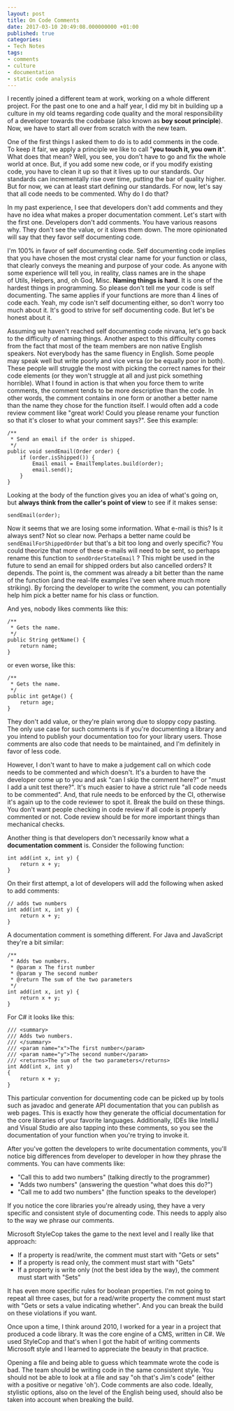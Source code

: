 ```yaml
---
layout: post
title: On Code Comments
date: 2017-03-10 20:49:08.000000000 +01:00
published: true
categories:
- Tech Notes
tags:
- comments
- culture
- documentation
- static code analysis
---
```


I recently joined a different team at work, working on a whole different project. For the past one to one and a half year, I did my bit in building up a culture in my old teams regarding code quality and the moral responsibility of a developer towards the codebase (also known as <strong>boy scout principle</strong>). Now, we have to start all over from scratch with the new team.

<!--more-->

One of the first things I asked them to do is to add comments in the code. To keep it fair, we apply a principle we like to call "<strong>you touch it, you own it</strong>". What does that mean? Well, you see, you don't have to go and fix the whole world at once. But, if you add some new code, or if you modify existing code, you have to clean it up so that it lives up to our standards. Our standards can incrementally rise over time, putting the bar of quality higher. But for now, we can at least start defining our standards. For now, let's say that all code needs to be commented. Why do I do that?

In my past experience, I see that developers don't add comments and they have no idea what makes a proper documentation comment. Let's start with the first one. Developers don't add comments. You have various reasons why. They don't see the value, or it slows them down. The more opinionated will say that they favor self documenting code.

I'm 100% in favor of self documenting code. Self documenting code implies that you have chosen the most crystal clear name for your function or class, that clearly conveys the meaning and purpose of your code. As anyone with some experience will tell you, in reality, class names are in the shape of Utils, Helpers, and, oh God, Misc. <strong>Naming things is hard</strong>. It is one of the hardest things in programming. So please don't tell me your code is self documenting. The same applies if your functions are more than 4 lines of code each. Yeah, my code isn't self documenting either, so don't worry too much about it. It's good to strive for self documenting code. But let's be honest about it.

Assuming we haven't reached self documenting code nirvana, let's go back to the difficulty of naming things. Another aspect to this difficulty comes from the fact that most of the team members are non native English speakers. Not everybody has the same fluency in English. Some people may speak well but write poorly and vice versa (or be equally poor in both). These people will struggle the most with picking the correct names for their code elements (or they won't struggle at all and just pick something horrible). What I found in action is that when you force them to write comments, the comment tends to be more descriptive than the code. In other words, the comment contains in one form or another a better name than the name they chose for the function itself. I would often add a code review comment like "great work! Could you please rename your function so that it's closer to what your comment says?". See this example:

```
/**
 * Send an email if the order is shipped.
 */
public void sendEmail(Order order) {
    if (order.isShipped()) {
        Email email = EmailTemplates.build(order);
        email.send();
    }
}
```

Looking at the body of the function gives you an idea of what's going on, but <strong>always think from the caller's point of view</strong> to see if it makes sense:

```
sendEmail(order);
```

Now it seems that we are losing some information. What e-mail is this? Is it always sent? Not so clear now. Perhaps a better name could be <code>sendEmailForShippedOrder</code> but that's a bit too long and overly specific? You could theorize that more of these e-mails will need to be sent, so perhaps rename this function to <code>sendOrderStateEmail</code> ? This might be used in the future to send an email for shipped orders but also cancelled orders? It depends. The point is, the comment was already a bit better than the name of the function (and the real-life examples I've seen where much more striking). By forcing the developer to write the comment, you can potentially help him pick a better name for his class or function.

And yes, nobody likes comments like this:

```
/**
 * Gets the name.
 */
public String getName() {
    return name;
}
```

or even worse, like this:

```
/**
 * Gets the name.
 */
public int getAge() {
    return age;
}
```

They don't add value, or they're plain wrong due to sloppy copy pasting. The only use case for such comments is if you're documenting a library and you intend to publish your documentation too for your library users. Those comments are also code that needs to be maintained, and I'm definitely in favor of less code.

However, I don't want to have to make a judgement call on which code needs to be commented and which doesn't. It's a burden to have the developer come up to you and ask "can I skip the comment here?" or "must I add a unit test there?". It's much easier to have a strict rule "all code needs to be commented". And, that rule needs to be enforced by the CI, otherwise it's again up to the code reviewer to spot it. Break the build on these things. You don't want people checking in code review if all code is properly commented or not. Code review should be for more important things than mechanical checks.

Another thing is that developers don't necessarily know what a <strong>documentation comment</strong> is. Consider the following function:

```
int add(int x, int y) {
    return x + y;
}
```

On their first attempt, a lot of developers will add the following when asked to add comments:

```
// adds two numbers
int add(int x, int y) {
    return x + y;
}
```

A documentation comment is something different. For Java and JavaScript they're a bit similar:

```
/**
 * Adds two numbers.
 * @param x The first number
 * @param y The second number
 * @return The sum of the two parameters
 */
int add(int x, int y) {
    return x + y;
}
```

For C# it looks like this:

```
/// <summary>
/// Adds two numbers.
/// </summary>
/// <param name="x">The first number</param>
/// <param name="y">The second number</param>
/// <returns>The sum of the two parameters</returns>
int Add(int x, int y)
{
    return x + y;
}
```

This particular convention for documenting code can be picked up by tools such as javadoc and generate API documentation that you can publish as web pages. This is exactly how they generate the official documentation for the core libraries of your favorite languages. Additionally, IDEs like IntelliJ and Visual Studio are also tapping into these comments, so you see the documentation of your function when you're trying to invoke it.

After you've gotten the developers to write documentation comments, you'll notice big differences from developer to developer in how they phrase the comments. You can have comments like:
<ul>
<li>"Call this to add two numbers" (talking directly to the programmer)</li>
<li>"Adds two numbers" (answering the question "what does this do?")</li>
<li>"Call me to add two numbers" (the function speaks to the developer)</li>
</ul>

If you notice the core libraries you're already using, they have a very specific and consistent style of documenting code. This needs to apply also to the way we phrase our comments.

Microsoft StyleCop takes the game to the next level and I really like that approach:
<ul>
<li>If a property is read/write, the comment must start with "Gets or sets"</li>
<li>If a property is read only, the comment must start with "Gets"</li>
<li>If a property is write only (not the best idea by the way), the comment must start with "Sets"</li>
</ul>

It has even more specific rules for boolean properties. I'm not going to repeat all three cases, but for a read/write property the comment must start with "Gets or sets a value indicating whether". And you can break the build on these violations if you want.

Once upon a time, I think around 2010, I worked for a year in a project that produced a code library. It was the core engine of a CMS, written in C#. We used StyleCop and that's when I got the habit of writing comments Microsoft style and I learned to appreciate the beauty in that practice.

Opening a file and being able to guess which teammate wrote the code is bad. The team should be writing code in the same consistent style. You should not be able to look at a file and say "oh that's Jim's code" (either with a positive or negative 'oh'). Code comments are also code. Ideally, stylistic options, also on the level of the English being used, should also be taken into account when breaking the build.

